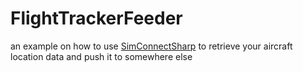 # FlightTrackerFeeder

an example on how to use [SimConnectSharp](https://github.com/kodowiec/simconnectsharp) to retrieve your aircraft location data and push it to somewhere else
